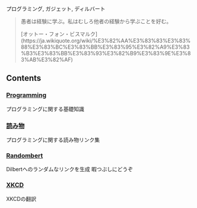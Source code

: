 
プログラミング, ガジェット, ディルバート

> 愚者は経験に学ぶ。私はむしろ他者の経験から学ぶことを好む。
> <footer>[オットー・フォン・ビスマルク](https://ja.wikiquote.org/wiki/%E3%82%AA%E3%83%83%E3%83%88%E3%83%BC%E3%83%BB%E3%83%95%E3%82%A9%E3%83%B3%E3%83%BB%E3%83%93%E3%82%B9%E3%83%9E%E3%83%AB%E3%82%AF)</footer>

## Contents

### [Programming](#/programming.index)
プログラミングに関する基礎知識
### [読み物](#/readlist.index)
プログラミングに関する読み物リンク集
### [Randombert](https://minebreaker_tf.bitbucket.io/randombert/)
Dilbertへのランダムなリンクを生成 暇つぶしにどうぞ
### [XKCD](#/xkcd.index)
XKCDの翻訳

